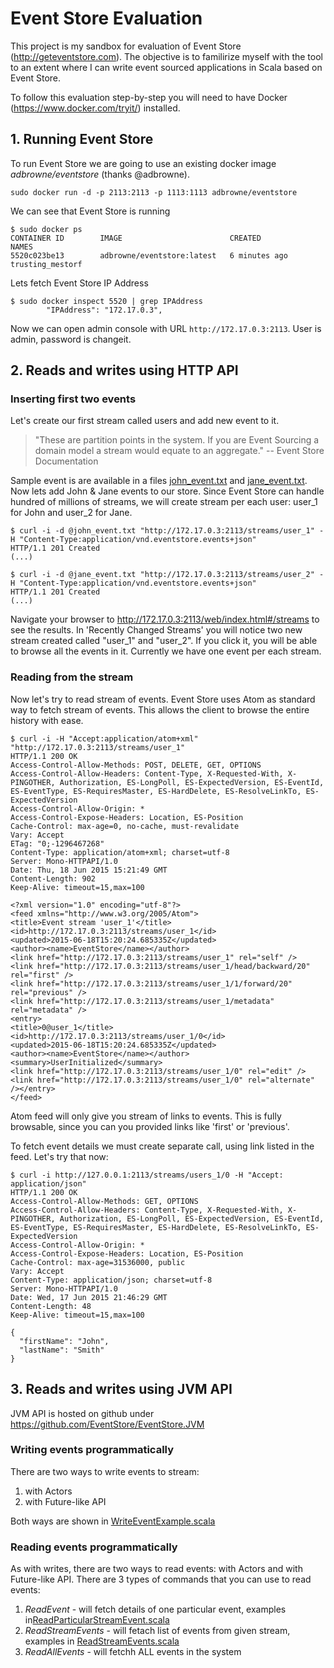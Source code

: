 # Event Store Evaluation

This project is my sandbox for evaluation of Event Store (http://geteventstore.com).
The objective is to familirize myself with the tool to an extent where I can
write event sourced applications in Scala based on Event Store.

To follow this evaluation step-by-step you will need to have Docker (https://www.docker.com/tryit/) installed. 

## 1. Running Event Store

To run Event Store we are going to use an existing docker image *adbrowne/eventstore* (thanks @adbrowne). 

```sudo docker run -d -p 2113:2113 -p 1113:1113 adbrowne/eventstore```

We can see that Event Store is running

```
$ sudo docker ps
CONTAINER ID        IMAGE                        CREATED             NAMES
5520c023be13        adbrowne/eventstore:latest   6 minutes ago       trusting_mestorf
```

Lets fetch Event Store IP Address

```
$ sudo docker inspect 5520 | grep IPAddress
        "IPAddress": "172.17.0.3",
```

Now we can open admin console with URL ```http://172.17.0.3:2113```. User is admin, password is changeit.

## 2. Reads and writes using HTTP API

### Inserting first two events

Let's create our first stream called users and add new event to it.

> "These are partition points in the system.
> If you are Event Sourcing a domain model a stream would equate to an aggregate."
> -- Event Store Documentation
	
Sample event is are available in a files [john_event.txt](john_event.txt) and [jane_event.txt](jane_event.txt). Now lets add John & Jane events to our store. Since Event Store can handle hundred of millions of streams, we will create stream per each user: user_1 for John and user_2 for Jane.

```
$ curl -i -d @john_event.txt "http://172.17.0.3:2113/streams/user_1" -H "Content-Type:application/vnd.eventstore.events+json"
HTTP/1.1 201 Created
(...)
```

```
$ curl -i -d @jane_event.txt "http://172.17.0.3:2113/streams/user_2" -H "Content-Type:application/vnd.eventstore.events+json"
HTTP/1.1 201 Created
(...)
```

Navigate your browser to http://172.17.0.3:2113/web/index.html#/streams to see the results. In 'Recently Changed Streams' you will notice two new stream created called "user_1" and "user_2". If you click it, you will be able to browse all the events in it. Currently we have one event per each stream.

### Reading from the stream

Now let's try to read stream of events. Event Store uses Atom as standard way to fetch stream of events. This allows the client to browse the entire history with ease.

```	
$ curl -i -H "Accept:application/atom+xml" "http://172.17.0.3:2113/streams/user_1"
HTTP/1.1 200 OK
Access-Control-Allow-Methods: POST, DELETE, GET, OPTIONS
Access-Control-Allow-Headers: Content-Type, X-Requested-With, X-PINGOTHER, Authorization, ES-LongPoll, ES-ExpectedVersion, ES-EventId, ES-EventType, ES-RequiresMaster, ES-HardDelete, ES-ResolveLinkTo, ES-ExpectedVersion
Access-Control-Allow-Origin: *
Access-Control-Expose-Headers: Location, ES-Position
Cache-Control: max-age=0, no-cache, must-revalidate
Vary: Accept
ETag: "0;-1296467268"
Content-Type: application/atom+xml; charset=utf-8
Server: Mono-HTTPAPI/1.0
Date: Thu, 18 Jun 2015 15:21:49 GMT
Content-Length: 902
Keep-Alive: timeout=15,max=100

<?xml version="1.0" encoding="utf-8"?>
<feed xmlns="http://www.w3.org/2005/Atom">
<title>Event stream 'user_1'</title>
<id>http://172.17.0.3:2113/streams/user_1</id>
<updated>2015-06-18T15:20:24.685335Z</updated>
<author><name>EventStore</name></author>
<link href="http://172.17.0.3:2113/streams/user_1" rel="self" />
<link href="http://172.17.0.3:2113/streams/user_1/head/backward/20" rel="first" />
<link href="http://172.17.0.3:2113/streams/user_1/1/forward/20" rel="previous" />
<link href="http://172.17.0.3:2113/streams/user_1/metadata" rel="metadata" />
<entry>
<title>0@user_1</title>
<id>http://172.17.0.3:2113/streams/user_1/0</id>
<updated>2015-06-18T15:20:24.685335Z</updated>
<author><name>EventStore</name></author>
<summary>UserInitialized</summary>
<link href="http://172.17.0.3:2113/streams/user_1/0" rel="edit" />
<link href="http://172.17.0.3:2113/streams/user_1/0" rel="alternate" /></entry>
</feed>
```

Atom feed will only give you stream of links to events. This is fully browsable, since you can you provided links like 'first' or 'previous'.

To fetch event details we must create separate call, using link listed in the feed. Let's try that now:

```
$ curl -i http://127.0.0.1:2113/streams/users_1/0 -H "Accept: application/json"
HTTP/1.1 200 OK
Access-Control-Allow-Methods: GET, OPTIONS
Access-Control-Allow-Headers: Content-Type, X-Requested-With, X-PINGOTHER, Authorization, ES-LongPoll, ES-ExpectedVersion, ES-EventId, ES-EventType, ES-RequiresMaster, ES-HardDelete, ES-ResolveLinkTo, ES-ExpectedVersion
Access-Control-Allow-Origin: *
Access-Control-Expose-Headers: Location, ES-Position
Cache-Control: max-age=31536000, public
Vary: Accept
Content-Type: application/json; charset=utf-8
Server: Mono-HTTPAPI/1.0
Date: Wed, 17 Jun 2015 21:46:29 GMT
Content-Length: 48
Keep-Alive: timeout=15,max=100

{
  "firstName": "John",
  "lastName": "Smith"
}
```

## 3. Reads and writes using JVM API

JVM API is hosted on github under https://github.com/EventStore/EventStore.JVM

### Writing events programmatically

There are two ways to write events to stream:

1. with Actors 
2. with Future-like API

Both ways are shown in [WriteEventExample.scala](/src/main/scala/ese/WriteEventExample.scala)

### Reading events programmatically

As with writes, there are two ways to read events: with Actors and with Future-like API. There are 3 types of commands that you can use to read events:

1. *ReadEvent* - will fetch details of one particular event, examples in[ReadParticularStreamEvent.scala](/src/main/scala/ese/ReadParticularStreamEvent.scala)
2. *ReadStreamEvents* - will fetach list of events from given stream, examples in  [ReadStreamEvents.scala](/src/main/scala/ese/ReadStreamEvents.scala)
3. *ReadAllEvents* - will fetchh ALL events in the system

